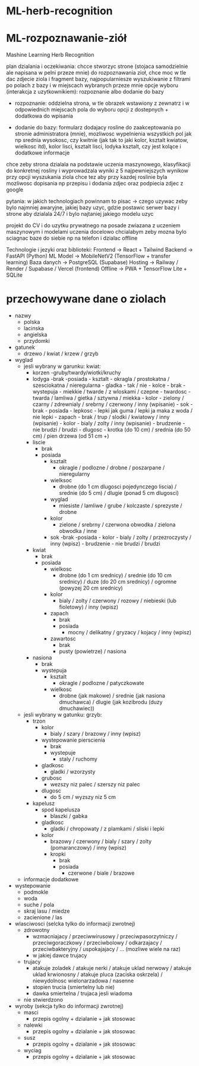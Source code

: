 # ML-herb-recognition
# ML-rozpoznawanie-ziół
Mashine Learning Herb Recognition


plan dzialania i oczekiwania:
chcce stworzyc strone (stojaca samodzielnie ale napisana w pelni przeze mnie) do rozpoznawania zioł, chce moc w tle dac zdjecie ziola i fragment bazy, najpopularniesze wyszukiwanie z filtrami po polach z bazy i w miejscach wybranych przeze mnie opcje wyboru (interakcja z uzytkownikiem): rozpoznanie albo dodanie do bazy

- rozpoznanie: oddzielna strona, w tle obrazek wstawiony z zewnatrz i w odpowiednich miejscach pola do wyboru opcji z dostepnych + dodatkowa do wpisania

- dodanie do bazy: formularz dodajacy rosline do zaakceptowania po stronie administratora (mnie), mozliwosc wypelnienia wszystkich pol jak np srednia wysokosc, czy kwitnie (jak tak to jaki kolor, ksztalt kwiatow, wielkosc itd), kolor lisci, ksztalt lisci, lodyka ksztalt, czy jest kolące i dodatkowe informacje

chce zeby strona dzialala na podstawie uczenia maszynowego, klasyfikacji do konkretnej rosliny i wyprowadzala wyniki z 5 najpewniejszych wynikow przy opcji wyszukania ziola
chce tez aby przy kazdej roslinie byla mozliwosc dopisania np przepisu i dodania zdjec oraz podpiecia zdjec z google

pytania:
w jakich technologiach powinnam to pisac -> 
czego uzywac zeby bylo najmniej awaryjne, 
jakiej bazy uzyc, 
gdzie postawic serwer bazy i strone aby dzialala 24/7 i bylo najtaniej
jakiego modelu uzyc

projekt do CV i do uzytku prywatnego na posade zwiazana z uczeniem maszynowym i modelami uczenia
docelowo chcialabym zeby mozna bylo sciagnac baze do siebie np na telefon i dzialac offline

Technologie i jezyki oraz biblioteki:
Frontend -> React + Tailwind
Backend -> FastAPI (Python)
ML Model -> MobileNetV2 (TensorFlow + transfer learning)
Baza danych -> PostgreSQL (Supabase)
Hosting -> Railway / Render / Supabase / Vercel (frontend)
Offline -> PWA + TensorFlow Lite + SQLite



# przechowywane dane o ziolach
- nazwy
    - polska
    - lacinska
    - angielska
    - przydomki
- gatunek
    - drzewo / kwiat / krzew / grzyb
- wyglad    
    - jesli wybrany w garunku: kwiat:
        - korzen
            -gruby/twardy/wiotki/kruchy
        - lodyga
            -brak
            -posiada
                - ksztalt
                    - okragla / prostokatna / szesciokatna / nieregularna
                - gladka 
                    - tak / nie
                - kolce
                    - brak
                    - wystepuja
                        - miekkie / twarde / z wloskami / czepne
                - twardosc
                    -twarda / lamliwa / gietka / sztywna / miekka
                - kolor
                    - zielony / czarny / zdrewnialy / srebrny / czerwony / inny (wpisanie)
                - sok
                    - brak
                    - posiada
                        - lepkosc
                            - lepki jak guma / lepki ja maka z woda / nie lepki
                        - zapach
                            - brak / trup / slodki / kwiatowy / inny (wpisanie)
                        - kolor
                            - bialy / zolty / inny (wpisanie)
                        - brudzenie
                            - nie brudzi / brudzi
                - dlugosc
                    - krotka (do 10 cm) / srednia (do 50 cm) / pien drzewa (od 51 cm +)
        - liscie
            - brak
            - posiada
                - ksztalt
                    - okragle / podlozne / drobne / poszarpane / nieregularny 
                - wielksoc
                    - drobne (do 1 cm dlugosci pojedynczego liscia) / srednie (do 5 cm) / dlugie (ponad 5 cm dlugosci)
                - wyglad
                    - miesiste / lamliwe / grube / kolczaste / sprezyste / drobne
                - kolor
                    - zielone / srebrny / czerwona obwodka / zielona obwodka / inne
                - sok
                    -brak
                    -posiada
                        - kolor
                            - bialy / zolty / przezroczysty / inny (wpisz)
                        - brudzenie
                            - nie brudzi / brudzi
        - kwiat
            - brak
            - posiada
                - wielkosc
                    - drobne (do 1 cm srednicy) / srednie (do 10 cm srednicy) / duze (do 20 cm srednicy) / ogromne (powyzej 20 cm srednicy)
                - kolor
                    - bialy / zolty / czerwony / rozowy / niebieski (lub fioletowy) / inny (wpisz)
                - zapach
                    - brak
                    - posiada
                        - mocny / delikatny / gryzacy / kojacy / inny (wpisz)
                - zawartosc
                    - brak
                    - pusty (powietrze) / nasiona
        - nasiona
            - brak
            - wystepuja
                - ksztalt
                    - okragle / podlozne / patyczkowate
                - wielkosc
                    - drobne (jak makowe) / srednie (jak nasiona dmuchawca) / dlugie (jak kozibrodu (duzy dmuchawiec))
     - jesli wybrany w gatunku: grzyb:
        - trzon
            - kolor
                - bialy / szary / brazowy / inny (wpisz)
            - wystepowanie pierscienia
                - brak
                - wystepuje
                    - staly / ruchomy
            - gladkosc
                - gladki / wzorzysty
            - grubosc 
                - wezszy niz palec / szerszy niz palec
            - dlugosc 
                - do 5 cm / wyzszy niz 5 cm
        - kapelusz
            - spod kapelusza
                - blaszki / gabka
            - gladkosc
                - gladki / chropowaty / z plamkami / sliski i lepki
            - kolor
                - brazowy / czerwony / bialy / szary / zolty (pomaranczowy) / inny (wpisz) 
                - kropki
                    - brak
                    - posiada
                        - czerwone / biale / brazowe 
    - informacje dodatkowe
- wystepowanie
    - podmokle
    - woda
    - suche / pola
    - skraj lasu / miedze
    - zacienione / las
- wlasciwosci (selcka tylko do informacji zwrotnej)
    - zdrowotny
        - wzmacniajacy / przeciwwirusowy / przeciwpasorzytniczy / przeciwgoraczkowy / przeciwbolowy / odkarzajacy / przeciwbakteryjny / uspokajajacy / ... (mozliwe wiele na raz)
        - w jakiej dawce trujacy
    - trujacy
        - atakuje zoladek / atakuje nerki / atakuje uklad nerwowy / atakuje uklad krwionosny / atakuje pluca (zaciska oskrzela) / niewydolnosc wielonarzadowa / nasenne
        - stopien trucia (smiertelny lub nie)
        - dawka smiertelna / trujaca jesli wiadoma
    - nie stwierdzono
- wyroby (sekcja tylko do informacji zwrotnej)
    - masci
        - przepis ogolny + dzialanie + jak stosowac
    - nalewki 
        - przepis ogolny + dzialanie + jak stosowac
    - susz
        - przepis ogolny + dzialanie + jak stosowac
    - wyciag
        - przepis ogolny + dzialanie + jak stosowac